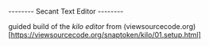 -------- Secant Text Editor --------

guided build of the *kilo editor* from (viewsourcecode.org)[https://viewsourcecode.org/snaptoken/kilo/01.setup.html]

